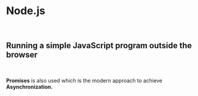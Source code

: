 <h1>Node.js</h1> <br>
<h2>Running a simple JavaScript program outside the browser</h2>
<br>
<p><b>Promises</b> is also used which is the modern approach to achieve <b>Asynchronization<b>.</p>
